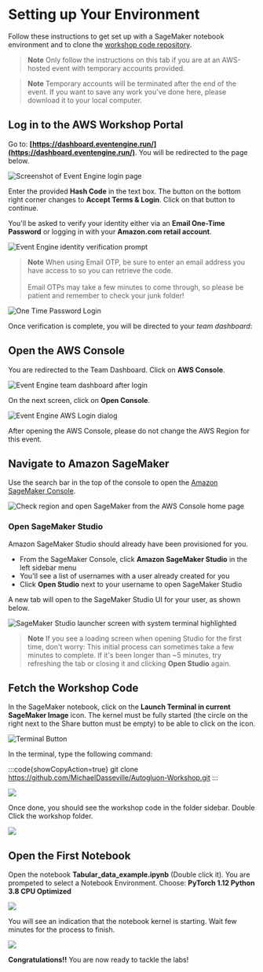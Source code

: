 # Setting up Your Environment

Follow these instructions to get set up with a SageMaker notebook environment and to clone the [workshop code repository](https://github.com/MichaelDasseville/Autogluon-Workshop.git).

> **Note**
> Only follow the instructions on this tab if you are at an AWS-hosted event with temporary accounts provided.

> **Note**
> Temporary accounts will be terminated after the end of the event. If you want to save any work you've done here, please download it to your local computer.

## Log in to the AWS Workshop Portal

Go to: **[https://dashboard.eventengine.run/](https://dashboard.eventengine.run/)**. You will be redirected to the page below.

![](/static/images/setup/EventEngine-Home.png "Screenshot of Event Engine login page")

Enter the provided **Hash Code** in the text box.
The button on the bottom right corner changes to **Accept Terms & Login**. Click on that button to continue.

You'll be asked to verify your identity either via an **Email One-Time Password** or logging in with your **Amazon.com retail account**.

![](/static/images/setup/EventEngine-Verify-Methods.png "Event Engine identity verification prompt")

> **Note**
> When using Email OTP, be sure to enter an email address you have access to so you can retrieve the code.
<br/><br/>
Email OTPs may take a few minutes to come through, so please be patient and remember to check your junk folder!

![](/static/images/setup/OTP.png "One Time Password Login")

Once verification is complete, you will be directed to your *team dashboard*:

## Open the AWS Console

You are redirected to the Team Dashboard. Click on **AWS Console**.

![](/static/images/setup/EventEngine-Team-Dashboard.png "Event Engine team dashboard after login")

On the next screen, click on **Open Console**.

![](/static/images/setup/open-console-2.png "Event Engine AWS Login dialog")

After opening the AWS Console, please do not change the AWS Region for this event.

## Navigate to Amazon SageMaker

Use the search bar in the top of the console to open the [Amazon SageMaker Console](https://console.aws.amazon.com/sagemaker/).

![](/static/images/setup/AWS-Open-SageMaker.png "Check region and open SageMaker from the AWS Console home page")

### Open SageMaker Studio

Amazon SageMaker Studio should already have been provisioned for you.

- From the SageMaker Console, click **Amazon SageMaker Studio** in the left sidebar menu
- You'll see a list of usernames with a user already created for you
- Click **Open Studio** next to your username to open SageMaker Studio

A new tab will open to the SageMaker Studio UI for your user, as shown below.

![](/static/images/setup/Studio-Launcher-Term-Highlight.png "SageMaker Studio launcher screen with system terminal highlighted")

> **Note**
> If you see a loading screen when opening Studio for the first time, don't worry: This initial process can sometimes take a few minutes to complete. If it's been longer than ~5 minutes, try refreshing the tab or closing it and clicking **Open Studio** again.

## Fetch the Workshop Code

In the SageMaker notebook, click on the **Launch Terminal in current SageMaker Image** icon. The kernel must be fully started (the circle on the right next to the Share button must be empty) to be able to click on the icon.

![](/static/images/setup/terminal-button.png "Terminal Button")

In the terminal, type the following command:

:::code{showCopyAction=true}
git clone https://github.com/MichaelDasseville/Autogluon-Workshop.git
:::

![](/static/images/setup/Studio-Git-Clone-Workshop.png)

Once done, you should see the workshop code in the folder sidebar.
Double Click the workshop folder.

![](/static/images/setup/Studio-Git-folder.png)

## Open the First Notebook

Open the notebook **Tabular_data_example.ipynb** (Double click it).
You are prompeted to select a Notebook Environment.
Choose: **PyTorch 1.12 Python 3.8 CPU Optimized**

![](/static/images/setup/notebook-env.png)

You will see an indication that the notebook kernel is starting. Wait few minutes for the process to finish.

![](/static/images/setup/starting-lernel.png)

**Congratulations!!** You are now ready to tackle the labs!
